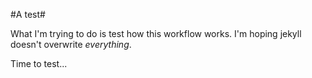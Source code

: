 #A test#

What I'm trying to do is test how this workflow works. I'm hoping jekyll doesn't overwrite *everything*.

Time to test... 
